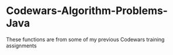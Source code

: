 # Codewars-Algorithm-Problems-Java
These functions are from some of my previous Codewars training assignments
